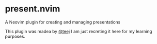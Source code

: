 # present.nvim
A Neovim plugin for creating and managing presentations

This plugin was madea by [@teej](github.com/tjdevreis/present.nvim) 
I am just recreting it here for my learning purposes.
